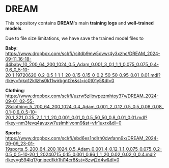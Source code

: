 # DREAM


This repository contains **DREAM**'s main **training logs** and **well-trained models**.

Due to file size limitations, we have save the trained model files to

**Baby**: https://www.dropbox.com/scl/fi/rcitdb9mw5dvwr4y3xzhc/DREAM_2024-09-11_16-18-44baby_10_200_64_200_1024_0.5_Adam_0.001_3_0.1_1_1_0.075_0.075_0.4-0.6_0_5-10-20_1_19720620_0.2_0.5_1_1_1_20_0.15_0.15_0_0.2_50_50_0.95_0.01_0.01.mdl?rlkey=fqkq12kllzhs0k11wirbgnt2e&st=ic0t01y5&dl=0

**Clothing**: https://www.dropbox.com/scl/fi/uzrw5zilbwpezmhtoy37v/DREAM_2024-09-01_02-55-28clothing_5_200_64_200_1024_0.4_Adam_0.001_2_0.12_0.5_0.5_0.08_0.08_0.1-0.6_0_5-10-20_1_321_0.25_2_1_1_1_20_0.001_0.01_0_0.5_50_50_0.8_0.01_0.01.mdl?rlkey=nm3fevq4avuxw7uslmhivonn9&st=vfr1uxrx&dl=0

**Sports**: https://www.dropbox.com/scl/fi/ebd6es1ndlrh0dwfann9x/DREAM_2024-09-09_23-01-19sports_5_200_64_200_1024_0.5_Adam_0.001_4_0.12_1_1_0.075_0.075_0.2-0.5_0_5-10-20_1_20240715_0.15_0.001_0.96_1_1_20_0.02_0.02_0_0.4.mdl?rlkey=g594lq17gniqedfkh1hl14cr8&st=8zwj2d4w&dl=0
